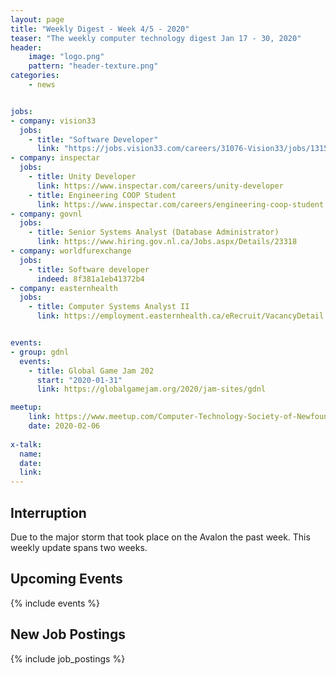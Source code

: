 ```yaml
---
layout: page
title: "Weekly Digest - Week 4/5 - 2020"
teaser: "The weekly computer technology digest Jan 17 - 30, 2020"
header:
    image: "logo.png"
    pattern: "header-texture.png"
categories:
    - news


jobs:
- company: vision33
  jobs:
    - title: "Software Developer"
      link: "https://jobs.vision33.com/careers/31076-Vision33/jobs/13154698-Software-Developer-Open-Canada-Location"
- company: inspectar
  jobs:
    - title: Unity Developer
      link: https://www.inspectar.com/careers/unity-developer
    - title: Engineering COOP Student
      link: https://www.inspectar.com/careers/engineering-coop-student
- company: govnl
  jobs:
    - title: Senior Systems Analyst (Database Administrator)
      link: https://www.hiring.gov.nl.ca/Jobs.aspx/Details/23318
- company: worldfurexchange
  jobs:
    - title: Software developer
      indeed: 8f381a1eb41372b4
- company: easternhealth
  jobs:
    - title: Computer Systems Analyst II
      link: https://employment.easternhealth.ca/eRecruit/VacancyDetail.aspx?VacancyUID=000000073500


events:
- group: gdnl
  events:
    - title: Global Game Jam 202
      start: "2020-01-31"
      link: https://globalgamejam.org/2020/jam-sites/gdnl

meetup:
    link: https://www.meetup.com/Computer-Technology-Society-of-Newfoundland-and-Labrador/events/ddlmkrybcdbjb/
    date: 2020-02-06
  
x-talk:
  name:
  date:
  link:
---
```


## Interruption

Due to the major storm that took place on the Avalon the past week. This weekly update spans two weeks.

## Upcoming Events
{% include events %}

## New Job Postings
{% include job_postings %}

